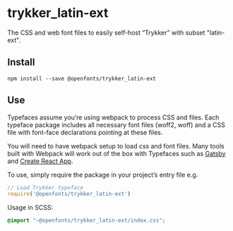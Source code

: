 
# trykker_latin-ext

The CSS and web font files to easily self-host “Trykker” with subset "latin-ext".

## Install

`npm install --save @openfonts/trykker_latin-ext`

## Use

Typefaces assume you’re using webpack to process CSS and files. Each typeface
package includes all necessary font files (woff2, woff) and a CSS file with
font-face declarations pointing at these files.

You will need to have webpack setup to load css and font files. Many tools built
with Webpack will work out of the box with Typefaces such as [Gatsby](https://github.com/gatsbyjs/gatsby)
and [Create React App](https://github.com/facebookincubator/create-react-app).

To use, simply require the package in your project’s entry file e.g.

```javascript
// Load Trykker typeface
require('@openfonts/trykker_latin-ext')
```

Usage in SCSS:
```scss
@import "~@openfonts/trykker_latin-ext/index.css";
```
